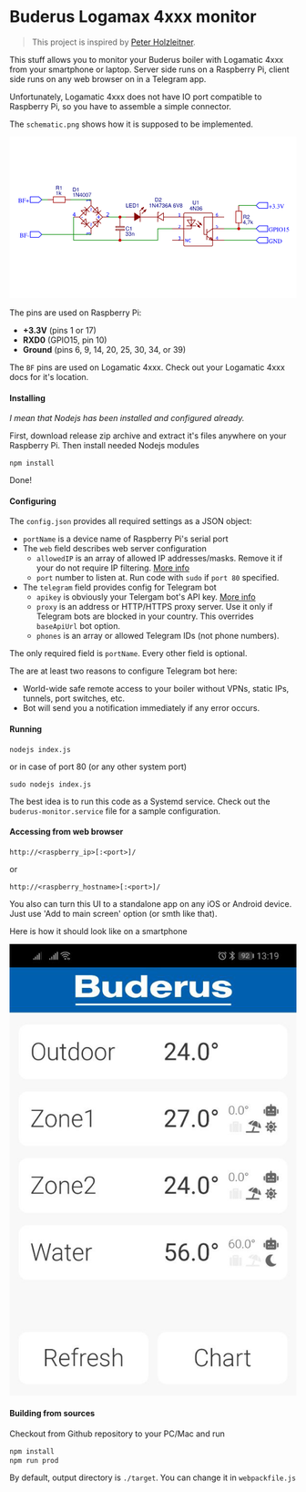 # Buderus Logamax 4xxx monitor

> This project is inspired by [Peter Holzleitner](https://holzleitner.com/el/buderus-monitor/index-en.html).

This stuff allows you to monitor your Buderus boiler with Logamatic 4xxx from your smartphone or laptop.
Server side runs on a Raspberry Pi, client side runs on any web browser on in a Telegram app.

Unfortunately, Logamatic 4xxx does not have IO port compatible to Raspberry Pi, so you have to assemble a simple connector.

The `schematic.png` shows how it is supposed to be implemented.

![schematic.png](./schematic.png)

The pins are used on Raspberry Pi:
* __+3.3V__ (pins 1 or 17)
* __RXD0__ (GPIO15, pin 10)
* __Ground__ (pins 6, 9, 14, 20, 25, 30, 34, or 39)

The `BF` pins are used on Logamatic 4xxx. Check out your Logamatic 4xxx docs for it's location.

#### Installing

*I mean that Nodejs has been installed and configured already.*

First, download release zip archive and extract it's files anywhere on your Raspberry Pi. Then install needed Nodejs modules
```
npm install
```
Done!

#### Configuring

The `config.json` provides all required settings as a JSON object:
* `portName` is a device name of Raspberry Pi's serial port
* The `web` field describes web server configuration
    * `allowedIP` is an array of allowed IP addresses/masks. Remove it if your do not require IP filtering. [More info](https://www.npmjs.com/package/express-ipfilter)
    * `port` number to listen at. Run code with `sudo` if `port 80` specified.
* The `telegram` field provides config for Telegram bot
    * `apikey` is obviously your Telergam bot's API key. [More info](https://core.telegram.org/bots)
    * `proxy` is an address or HTTP/HTTPS proxy server. Use it only if Telegram bots are blocked in your country. This overrides `baseApiUrl` bot option.
    * `phones` is an array or allowed Telegram IDs (not phone numbers).

The only required field is `portName`. Every other field is optional.

The are at least two reasons to configure Telegram bot here:
* World-wide safe remote access to your boiler without VPNs, static IPs, tunnels, port switches, etc.
* Bot will send you a notification immediately if any error occurs.

#### Running
```
nodejs index.js
```
or in case of port 80 (or any other system port)
```
sudo nodejs index.js
```
The best idea is to run this code as a Systemd service. Check out the `buderus-monitor.service` file for a sample configuration.

#### Accessing from web browser
```
http://<raspberry_ip>[:<port>]/
```
or
```
http://<raspberry_hostname>[:<port>]/
```
You also can turn this UI to a standalone app on any iOS or Android device.
Just use 'Add to main screen' option (or smth like that).

Here is how it should look like on a smartphone

![screenshot_webui.jpeg](./screenshot_webui.jpeg)

#### Building from sources

Checkout from Github repository to your PC/Mac and run
```
npm install
npm run prod
```
By default, output directory is `./target`. You can change it in `webpackfile.js`